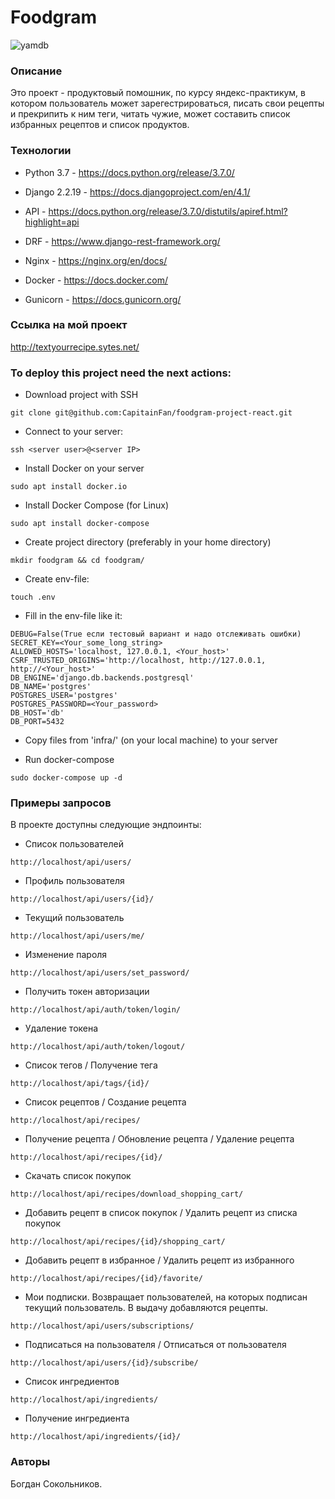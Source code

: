 # Foodgram
![yamdb](https://github.com/CapitainFan/foodgram-project-react/actions/workflows/main.yml/badge.svg)

### Описание
Это проект - продуктовый помошник, по курсу яндекс-практикум, в котором пользователь может зарегестрироваться, писать свои рецепты и прекрипить к ним теги, читать чужие, может составить список избранных рецептов и список продуктов.

### Технологии
- Python 3.7  - https://docs.python.org/release/3.7.0/

- Django 2.2.19 - https://docs.djangoproject.com/en/4.1/

- API - https://docs.python.org/release/3.7.0/distutils/apiref.html?highlight=api

- DRF - https://www.django-rest-framework.org/

- Nginx - https://nginx.org/en/docs/

- Docker - https://docs.docker.com/

- Gunicorn - https://docs.gunicorn.org/

### Ссылка на мой проект
http://textyourrecipe.sytes.net/


### To deploy this project need the next actions:
- Download project with SSH
```
git clone git@github.com:CapitainFan/foodgram-project-react.git
```
- Connect to your server:
```
ssh <server user>@<server IP>
```
- Install Docker on your server
```
sudo apt install docker.io
```
- Install Docker Compose (for Linux)
```
sudo apt install docker-compose
```
- Create project directory (preferably in your home directory)
```
mkdir foodgram && cd foodgram/
```
- Create env-file:
```
touch .env
```
- Fill in the env-file like it:
```
DEBUG=False(True если тестовый вариант и надо отслеживать ошибки)
SECRET_KEY=<Your_some_long_string>
ALLOWED_HOSTS='localhost, 127.0.0.1, <Your_host>'
CSRF_TRUSTED_ORIGINS='http://localhost, http://127.0.0.1, http://<Your_host>'
DB_ENGINE='django.db.backends.postgresql'
DB_NAME='postgres'
POSTGRES_USER='postgres'
POSTGRES_PASSWORD=<Your_password>
DB_HOST='db'
DB_PORT=5432
```
- Copy files from 'infra/' (on your local machine) to your server

- Run docker-compose
```
sudo docker-compose up -d
```

### Примеры запросов

В проекте доступны следующие эндпоинты:

- Список пользователей
```
http://localhost/api/users/
```

- Профиль пользователя
```
http://localhost/api/users/{id}/
```

- Текущий пользователь
```
http://localhost/api/users/me/
```

- Изменение пароля
```
http://localhost/api/users/set_password/
```

- Получить токен авторизации
```
http://localhost/api/auth/token/login/
```

- Удаление токена
```
http://localhost/api/auth/token/logout/
```

- Cписок тегов / Получение тега
```
http://localhost/api/tags/{id}/
```

- Список рецептов / Создание рецепта
```
http://localhost/api/recipes/
```

- Получение рецепта / Обновление рецепта / Удаление рецепта
```
http://localhost/api/recipes/{id}/
```

- Скачать список покупок
```
http://localhost/api/recipes/download_shopping_cart/
```

- Добавить рецепт в список покупок / Удалить рецепт из списка покупок 
```
http://localhost/api/recipes/{id}/shopping_cart/
```

- Добавить рецепт в избранное / Удалить рецепт из избранного
```
http://localhost/api/recipes/{id}/favorite/
```

- Мои подписки. Возвращает пользователей, на которых подписан текущий пользователь. В выдачу добавляются рецепты.

```
http://localhost/api/users/subscriptions/
```

- Подписаться на пользователя / Отписаться от пользователя 
```
http://localhost/api/users/{id}/subscribe/
```

- Список ингредиентов 
```
http://localhost/api/ingredients/
```

- Получение ингредиента
```
http://localhost/api/ingredients/{id}/
```


### Авторы
Богдан Сокольников.
